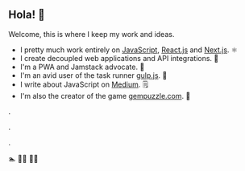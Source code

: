 ## Hola! 👋

Welcome, this is where I keep my work and ideas.  

- I pretty much work entirely on [JavaScript](https://developer.mozilla.org/en-US/docs/Web/JavaScript), [React.js](http://reactjs.org/) and [Next.js](http://nextjs.org/). ⚛️
- I create decoupled web applications and API integrations.  🚀
- I'm a PWA and Jamstack advocate. 📱
- I'm an avid user of the task runner [gulp.js](https://gulpjs.com). 🥤
- I write about JavaScript on [Medium](https://medium.com/@andresdhn). 🗒
- I'm also the creator of the game [gempuzzle.com](https://gempuzzle.com). 🧩


.

.

.

🏊 🏃‍♂️ 🚴‍♂️



<!--
**andresdhn/andresdhn** is a ✨ _special_ ✨ repository because its `README.md` (this file) appears on your GitHub profile.

Here are some ideas to get you started:

- 🔭 I’m currently working on Jamstack ...
- 🌱 I’m currently learning ...
- 👯 I’m looking to collaborate on ...
- 🤔 I’m looking for help with ...
- 💬 Ask me about ...
- 📫 How to reach me: ...
- 😄 Pronouns: ...
- ⚡ Fun fact: ...
-->
